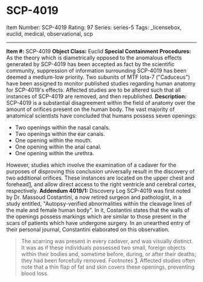 # SCP-4019
Item Number: SCP-4019
Rating: 97
Series: series-5
Tags: _licensebox, euclid, medical, observational, scp

---

**Item #:** SCP-4019
**Object Class:** Euclid
**Special Containment Procedures:** As the theory which is diametrically opposed to the anomalous effects generated by SCP-4019 has been accepted as fact by the scientific community, suppression of information surrounding SCP-4019 has been deemed a medium-low priority.
Two subunits of MTF Iota-7 ("Caduceus") have been assigned to monitor published studies regarding human anatomy for SCP-4019's effects. Affected studies are to be altered such that all instances of SCP-4019 are removed, and then republished.
**Description:** SCP-4019 is a substantial disagreement within the field of anatomy over the amount of orifices present on the human body.
The vast majority of anatomical scientists have concluded that humans possess seven openings:
  * Two openings within the nasal canals.
  * Two openings within the ear canals.
  * One opening within the mouth.
  * One opening within the anal canal.
  * One opening within the urethra.

However, studies which involve the examination of a cadaver for the purposes of disproving this conclusion universally result in the discovery of two additional orifices. These instances are located on the upper chest and forehead[1](javascript:;), and allow direct access to the right ventricle and cerebral cortex, respectively.
**Addendum 4019/1:** Discovery Log
SCP-4019 was first noted by Dr. Massoud Costantini, a now retired surgeon and pathologist, in a study entitled, "Autopsy-verified abnormalities within the cleavage lines of the male and female human body". In it, Costantini states that the walls of the openings possess markings which are similar to those present in the scars of patients which have undergone surgery.
In an unearthed entry of their personal journal, Constantini elaborated on this observation.
> The scarring was present in every cadaver, and was visually distinct. It was as if these individuals possessed two small, foreign objects within their bodies and, sometime before, during, or after their deaths; they had been forcefully removed.
Footnotes
[1](javascript:;). Affected studies often note that a thin flap of fat and skin covers these openings, preventing blood loss.
  
  
  
  
  
  
  
  
  